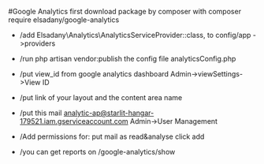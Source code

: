 #Google Analytics 
first download package by composer with composer require elsadany/google-analytics 
- /add Elsadany\Analytics\AnalyticsServiceProvider::class, to config/app ->providers 
- /run php artisan vendor:publish the config file analyticsConfig.php 
- /put view_id from google analytics dashboard Admin->viewSettings->View ID
- /put link of your layout and the content area name 
- /put this mail analytic-ap@starlit-hangar-179521.iam.gserviceaccount.com Admin->User Management 
- /Add permissions for: put mail as read&analyse click add

- /you can get reports on /google-analytics/show

